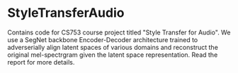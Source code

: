 # StyleTransferAudio
Contains code for CS753 course project titled "Style Transfer for Audio". 
We use a SegNet backbone Encoder-Decoder architecture trained to adverserially align latent spaces of various domains and reconstruct the original mel-spectrgram given the latent space representation. 
Read the report for more details.
